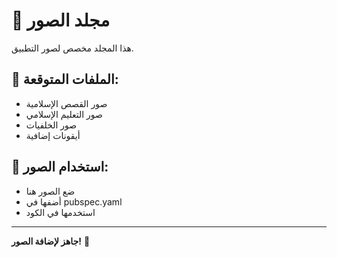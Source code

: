 # 📸 مجلد الصور

هذا المجلد مخصص لصور التطبيق.

## 📁 الملفات المتوقعة:
- صور القصص الإسلامية
- صور التعليم الإسلامي
- صور الخلفيات
- أيقونات إضافية

## 🎯 استخدام الصور:
- ضع الصور هنا
- أضفها في pubspec.yaml
- استخدمها في الكود

---
**جاهز لإضافة الصور!** 📸